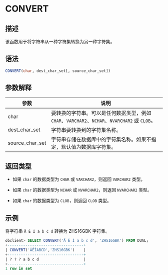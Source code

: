 # CONVERT

## 描述

该函数用于将字符串从一种字符集转换为另一种字符集。

## 语法

```sql
CONVERT(char, dest_char_set[, source_char_set])
```

## 参数解释

|       参数        |                                  说明                                  |
|-----------------|----------------------------------------------------------------------|
| char            | 要转换的字符串。可以是任何数据类型，例如 `CHAR`、`VARCHAR2`、`NCHAR`、`NVARCHAR2` 或 `CLOB`。 |
| dest_char_set   | 字符串要转换到的字符集名称。                                                       |
| source_char_set | 字符串存储在数据库中的字符集名称。如果不指定，默认值为数据库字符集。                                   |

## 返回类型

* 如果 `char` 的数据类型为 `CHAR` 或 `VARCHAR2`，则返回 `VARCHAR2` 类型。

* 如果 `char` 的数据类型为 `NCHAR` 或 `NVARCHAR2`，则返回 `NVARCHAR2` 类型。

* 如果 `char` 的数据类型为 `CLOB`，则返回 `CLOB` 类型。

## 示例

将字符串 `Ä Ê Í a b c d` 转换为 ZHS16GBK 字符集。

```sql
obclient> SELECT CONVERT('Ä Ê Í a b c d', 'ZHS16GBK') FROM DUAL;
+----------------------------------+
| CONVERT('ÄÊÍABCD','ZHS16GBK')    |
+----------------------------------+
| ? ? ? a b c d                    |
+----------------------------------+
1 row in set
```
